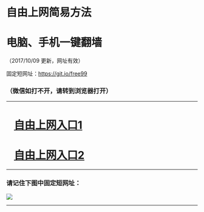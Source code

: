 ﻿# 自由上网简易方法

# 电脑、手机一键翻墙

（2017/10/09 更新，网址有效）

固定短网址：https://git.io/free99

### （微信如打不开，请转到浏览器打开）


***





# &nbsp;&nbsp; <a href="http://ft76441020.fwq-tz-1001.info/fwqtz01.html?t=100900114352 " target="_blank">自由上网入口1</a>
# &nbsp;&nbsp; <a href="http://ft1139721596.fwq-tz-1002.info/fwqtz02.html?t=10090019383 " target="_blank">自由上网入口2</a>
***

### 请记住下图中固定短网址：

<img src="https://s3-us-west-2.amazonaws.com/fwq-1001/yjfq-20170905okok.png" /> 


***

